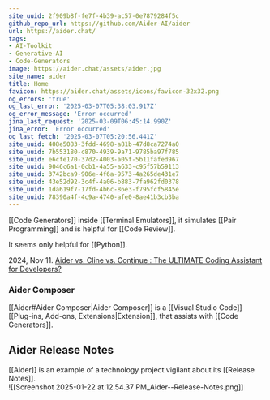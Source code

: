 ```yaml
---
site_uuid: 2f909b8f-fe7f-4b39-ac57-0e7879284f5c
github_repo_url: https://github.com/Aider-AI/aider
url: https://aider.chat/
tags:
- AI-Toolkit
- Generative-AI
- Code-Generators
image: https://aider.chat/assets/aider.jpg
site_name: aider
title: Home
favicon: https://aider.chat/assets/icons/favicon-32x32.png
og_errors: 'true'
og_last_error: '2025-03-07T05:38:03.917Z'
og_error_message: 'Error occurred'
jina_last_request: '2025-03-09T06:45:14.990Z'
jina_error: 'Error occurred'
og_last_fetch: '2025-03-07T05:20:56.441Z'
site_uuid: 408e5083-3fdd-4698-a81b-47d8ca7274a0
site_uuid: 7b553180-c870-4939-9a71-9785ba97f785
site_uuid: e6cfe170-37d2-4003-a05f-5b11fafed967
site_uuid: 9046c6a1-0cb1-4a55-a633-c95f57b59113
site_uuid: 3742bca9-906e-4f6a-9573-4a265de431e7
site_uuid: 43e52d92-3c4f-4a06-b883-7fa962fd0378
site_uuid: 1da619f7-17fd-4b6c-86e3-f795fcf5845e
site_uuid: 78390a4f-4c9a-4740-afe0-8ae41b3cb3ba
---
```


[[Code Generators]] inside [[Terminal Emulators]], it simulates [[Pair Programming]] and is helpful for [[Code Review]].

It seems only helpful for [[Python]].

2024, Nov 11. [Aider vs. Cline vs. Continue : The ULTIMATE Coding Assistant for Developers?](https://youtu.be/wFWoSvLijSE?si=F5PQvRot8JCx-2Hg) 

### Aider Composer
[[Aider#Aider Composer|Aider Composer]] is a [[Visual Studio Code]] [[Plug-ins,  Add-ons,  Extensions|Extension]], that assists with [[Code Generators]].

## Aider Release Notes
[[Aider]] is an example of a technology project vigilant about its [[Release Notes]].  
![[Screenshot 2025-01-22 at 12.54.37 PM_Aider--Release-Notes.png]]
